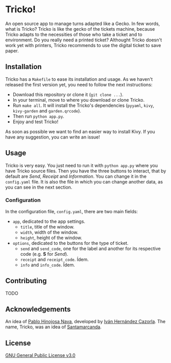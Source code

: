 # Tricko!
An open source app to manage turns adapted like a Gecko. In few words, what is Tricko? Tricko is like the gecko of the
tickets machine, because Tricko adapts to the necessities of those who take a ticket and to environment. Do you really
need a printed ticket? Althought Tricko doesn't work yet with printers, Tricko recommends to use the digital ticket to
save paper.

## Installation

Tricko has a `Makefile` to ease its installation and usage. As we haven't released the first version yet, you need to
follow the next instructions:
  
  - Download this repository or clone it (`git clone ...`).
  - In your terminal, move to where you download or clone Tricko.
  - Run `make all`. It will install the Tricko's dependencies (`pyyaml`, `kivy`, `kivy-garden` and `garden.qrcode`).
  - Then run `python app.py`.
  - Enjoy and test Tricko!
  
As soon as possible we want to find an easier way to install Kivy. If you have any suggestion, you can write an issue!

## Usage

Tricko is very easy. You just need to run it with `python app.py` where you have Tricko source files. Then you have the
three buttons to interact, that by default are *Send*, *Receipt* and *Information*. You can change it in the `config.yaml`
file. It is also the file in which you can change another data, as you can see in the next section.

### Configuration

In the configuration file, `config.yaml`, there are two main fields:

  - `app`, dedicated to the app settings.
    - `title`, title of the window.
    - `width`, width of the window.
    - `height`, height of the window.
  - `options`, dedicated to the buttons for the type of ticket.
    - `send` and `send_code`, one for the label and another for its respective code (e.g. **S** for *Send*).
    - `receipt` and `receipt_code`. Ídem.
    - `info` and `info_code`. Ídem.

## Contributing

TODO

## Acknowledgements

An idea of [Pablo Hinojosa Nava](https://github.com/pablohn26), developed by [Iván Hernández Cazorla](https://github.com/ivanhercaz).
The name, Tricko, was an idea of [Santamarcanda](https://github.com/Santamarcanda).

## License

[GNU General Public License v3.0](https://github.com/ivanhercaz/tricko/blob/master/LICENSE)